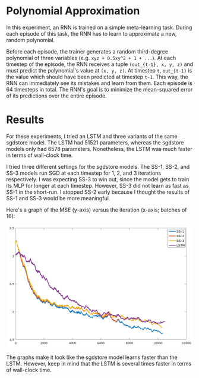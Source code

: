 # Polynomial Approximation

In this experiment, an RNN is trained on a simple meta-learning task. During each episode of this task, the RNN has to learn to approximate a new, random polynomial.

Before each episode, the trainer generates a random third-degree polynomial of three variables (e.g. `xyz + 0.5xy^2 + 1 + ...`). At each timestep of the episode, the RNN receives a tuple `(out_{t-1}, x, y, z)` and must predict the polynomial's value at `(x, y, z)`. At timestep `t`, `out_{t-1}` is the value which should have been predicted at timestep `t-1`. This way, the RNN can immediately see its mistakes and learn from them. Each episode is 64 timesteps in total. The RNN's goal is to minimize the mean-squared error of its predictions over the entire episode.

# Results

For these experiments, I tried an LSTM and three variants of the same sgdstore model. The LSTM had 51521 parameters, whereas the sgdstore models only had 6578 parameters. Nonetheless, the LSTM was much faster in terms of wall-clock time.

I tried three different settings for the sgdstore models. The SS-1, SS-2, and SS-3 models run SGD at each timestep for 1, 2, and 3 iterations respectively. I was expecting SS-3 to win out, since the model gets to train its MLP for longer at each timestep. However, SS-3 did not learn as fast as SS-1 in the short-run. I stopped SS-2 early because I thought the results of SS-1 and SS-3 would be more meaningful.

Here's a graph of the MSE (y-axis) versus the iteration (x-axis; batches of 16):

![Model comparison graph](plot/plot.png)

The graphs make it look like the sgdstore model learns faster than the LSTM. However, keep in mind that the LSTM is several times faster in terms of wall-clock time.
